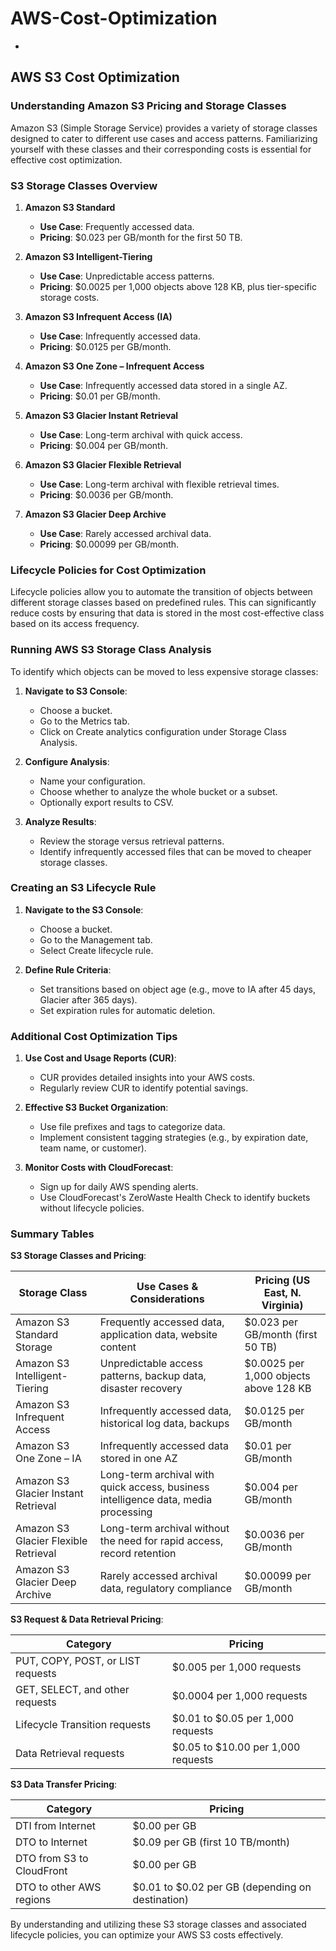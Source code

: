 # AWS-Cost-Optimization
-
## AWS S3 Cost Optimization 
### Understanding Amazon S3 Pricing and Storage Classes

Amazon S3 (Simple Storage Service) provides a variety of storage classes designed to cater to different use cases and access patterns. Familiarizing yourself with these classes and their corresponding costs is essential for effective cost optimization.

### S3 Storage Classes Overview

1. **Amazon S3 Standard**
   - **Use Case**: Frequently accessed data.
   - **Pricing**: $0.023 per GB/month for the first 50 TB.

2. **Amazon S3 Intelligent-Tiering**
   - **Use Case**: Unpredictable access patterns.
   - **Pricing**: $0.0025 per 1,000 objects above 128 KB, plus tier-specific storage costs.

3. **Amazon S3 Infrequent Access (IA)**
   - **Use Case**: Infrequently accessed data.
   - **Pricing**: $0.0125 per GB/month.

4. **Amazon S3 One Zone – Infrequent Access**
   - **Use Case**: Infrequently accessed data stored in a single AZ.
   - **Pricing**: $0.01 per GB/month.

5. **Amazon S3 Glacier Instant Retrieval**
   - **Use Case**: Long-term archival with quick access.
   - **Pricing**: $0.004 per GB/month.

6. **Amazon S3 Glacier Flexible Retrieval**
   - **Use Case**: Long-term archival with flexible retrieval times.
   - **Pricing**: $0.0036 per GB/month.

7. **Amazon S3 Glacier Deep Archive**
   - **Use Case**: Rarely accessed archival data.
   - **Pricing**: $0.00099 per GB/month.

### Lifecycle Policies for Cost Optimization

Lifecycle policies allow you to automate the transition of objects between different storage classes based on predefined rules. This can significantly reduce costs by ensuring that data is stored in the most cost-effective class based on its access frequency.

### Running AWS S3 Storage Class Analysis

To identify which objects can be moved to less expensive storage classes:

1. **Navigate to S3 Console**:
   - Choose a bucket.
   - Go to the Metrics tab.
   - Click on Create analytics configuration under Storage Class Analysis.

2. **Configure Analysis**:
   - Name your configuration.
   - Choose whether to analyze the whole bucket or a subset.
   - Optionally export results to CSV.

3. **Analyze Results**:
   - Review the storage versus retrieval patterns.
   - Identify infrequently accessed files that can be moved to cheaper storage classes.

### Creating an S3 Lifecycle Rule

1. **Navigate to the S3 Console**:
   - Choose a bucket.
   - Go to the Management tab.
   - Select Create lifecycle rule.

2. **Define Rule Criteria**:
   - Set transitions based on object age (e.g., move to IA after 45 days, Glacier after 365 days).
   - Set expiration rules for automatic deletion.

### Additional Cost Optimization Tips

1. **Use Cost and Usage Reports (CUR)**:
   - CUR provides detailed insights into your AWS costs.
   - Regularly review CUR to identify potential savings.

2. **Effective S3 Bucket Organization**:
   - Use file prefixes and tags to categorize data.
   - Implement consistent tagging strategies (e.g., by expiration date, team name, or customer).

3. **Monitor Costs with CloudForecast**:
   - Sign up for daily AWS spending alerts.
   - Use CloudForecast's ZeroWaste Health Check to identify buckets without lifecycle policies.

### Summary Tables

**S3 Storage Classes and Pricing**:

| Storage Class                     | Use Cases & Considerations                                                                 | Pricing (US East, N. Virginia)                     |
|-----------------------------------|-------------------------------------------------------------------------------------------|---------------------------------------------------|
| Amazon S3 Standard Storage        | Frequently accessed data, application data, website content                                | $0.023 per GB/month (first 50 TB)                 |
| Amazon S3 Intelligent-Tiering     | Unpredictable access patterns, backup data, disaster recovery                             | $0.0025 per 1,000 objects above 128 KB            |
| Amazon S3 Infrequent Access       | Infrequently accessed data, historical log data, backups                                  | $0.0125 per GB/month                              |
| Amazon S3 One Zone – IA           | Infrequently accessed data stored in one AZ                                               | $0.01 per GB/month                                |
| Amazon S3 Glacier Instant Retrieval | Long-term archival with quick access, business intelligence data, media processing         | $0.004 per GB/month                               |
| Amazon S3 Glacier Flexible Retrieval | Long-term archival without the need for rapid access, record retention                    | $0.0036 per GB/month                              |
| Amazon S3 Glacier Deep Archive    | Rarely accessed archival data, regulatory compliance                                      | $0.00099 per GB/month                             |

**S3 Request & Data Retrieval Pricing**:

| Category                               | Pricing                                       |
|----------------------------------------|-----------------------------------------------|
| PUT, COPY, POST, or LIST requests      | $0.005 per 1,000 requests                     |
| GET, SELECT, and other requests        | $0.0004 per 1,000 requests                    |
| Lifecycle Transition requests          | $0.01 to $0.05 per 1,000 requests             |
| Data Retrieval requests                | $0.05 to $10.00 per 1,000 requests            |

**S3 Data Transfer Pricing**:

| Category                  | Pricing                                              |
|---------------------------|------------------------------------------------------|
| DTI from Internet         | $0.00 per GB                                         |
| DTO to Internet           | $0.09 per GB (first 10 TB/month)                     |
| DTO from S3 to CloudFront | $0.00 per GB                                         |
| DTO to other AWS regions  | $0.01 to $0.02 per GB (depending on destination)     |

By understanding and utilizing these S3 storage classes and associated lifecycle policies, you can optimize your AWS S3 costs effectively.
